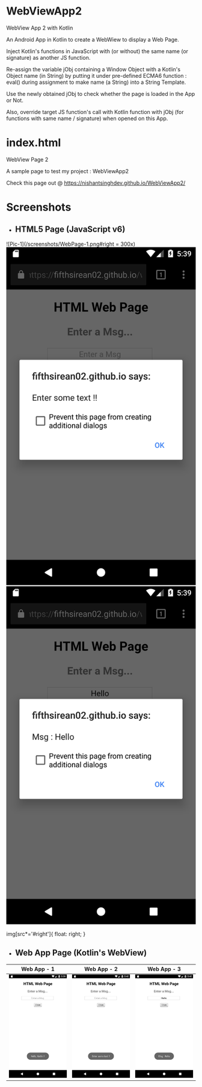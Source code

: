 # WebViewApp2
WebView App 2 with Kotlin

An Android App in Kotlin to create a WebWiew to display a Web Page.

Inject Kotlin's functions in JavaScript with (or without) the same name (or signature) as another JS function.

Re-assign the variable jObj containing a Window Object with a Kotlin's Object name (in String) by putting it under pre-defined ECMA6 function : eval() during assignment to make name (a String) into a String Template.

Use the newly obtained jObj to check whether the page is loaded in the App or Not.

Also, override target JS function's call with Kotlin function with jObj (for functions with same name / signature) when opened on this App.

# index.html
WebView Page 2

A sample page to test my project : WebViewApp2

Check this page out @ https://nishantsinghdev.github.io/WebViewApp2/

# Screenshots


+ ## HTML5 Page (JavaScript v6)
![Pic-1](/screenshots/WebPage-1.png#right = 300x)
![Pic-2](/screenshots/WebPage-2.png#right "Pic-2")
![Pic-3](/screenshots/WebPage-3.png#right "Pic-3")

img[src*='#right']{ float: right; }



+ ## Web App Page (Kotlin's WebView)
| Web App - 1 | Web App - 2 | Web App - 3 |
| ----------- | ----------- | ----------- |
| ![Pic-1](/screenshots/WebApp-1.png) | ![Pic-2](/screenshots/WebApp-2.png) | ![Pic-3](/screenshots/WebApp-3.png) |
